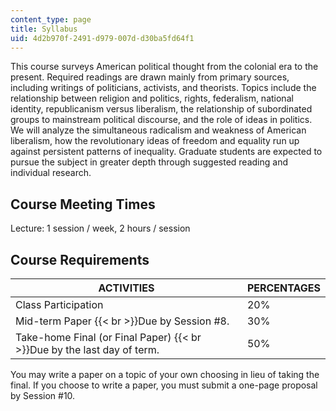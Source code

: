 ```yaml
---
content_type: page
title: Syllabus
uid: 4d2b970f-2491-d979-007d-d30ba5fd64f1
---
```


This course surveys American political thought from the colonial era to the present. Required readings are drawn mainly from primary sources, including writings of politicians, activists, and theorists. Topics include the relationship between religion and politics, rights, federalism, national identity, republicanism versus liberalism, the relationship of subordinated groups to mainstream political discourse, and the role of ideas in politics. We will analyze the simultaneous radicalism and weakness of American liberalism, how the revolutionary ideas of freedom and equality run up against persistent patterns of inequality. Graduate students are expected to pursue the subject in greater depth through suggested reading and individual research.

Course Meeting Times
--------------------

Lecture: 1 session / week, 2 hours / session

Course Requirements
-------------------

| ACTIVITIES | PERCENTAGES |
| --- | --- |
| Class Participation | 20% |
| Mid-term Paper  {{< br >}}Due by Session #8. | 30% |
| Take-home Final (or Final Paper)  {{< br >}}Due by the last day of term. | 50% 

  

You may write a paper on a topic of your own choosing in lieu of taking the final. If you choose to write a paper, you must submit a one-page proposal by Session #10.